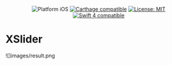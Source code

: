 <p align="center">
<img src="https://img.shields.io/badge/platform-iOS-blue.svg?style=flat" alt="Platform iOS" />
<a href="https://github.com/Carthage/Carthage"><img src="https://img.shields.io/badge/Carthage-compatible-4BC51D.svg?style=flat" alt="Carthage compatible" /></a>
<a href="https://raw.githubusercontent.com/xmartlabs/Eureka/master/LICENSE"><img src="http://img.shields.io/badge/license-MIT-blue.svg?style=flat" alt="License: MIT" /></a>
<a href="https://developer.apple.com/swift"><img src="https://img.shields.io/badge/swift4-compatible-4BC51D.svg?style=flat" alt="Swift 4 compatible" /></a>
</p>

# XSlider

![]images/result.png
